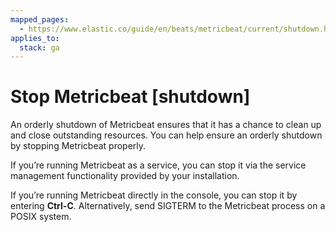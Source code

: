 ```yaml
---
mapped_pages:
  - https://www.elastic.co/guide/en/beats/metricbeat/current/shutdown.html
applies_to:
  stack: ga
---
```


# Stop Metricbeat [shutdown]

An orderly shutdown of Metricbeat ensures that it has a chance to clean up and close outstanding resources. You can help ensure an orderly shutdown by stopping Metricbeat properly.

If you’re running Metricbeat as a service, you can stop it via the service management functionality provided by your installation.

If you’re running Metricbeat directly in the console, you can stop it by entering **Ctrl-C**. Alternatively, send SIGTERM to the Metricbeat process on a POSIX system.

